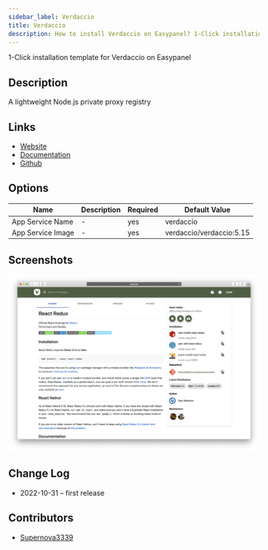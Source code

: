 ```yaml
---
sidebar_label: Verdaccio
title: Verdaccio
description: How to install Verdaccio on Easypanel? 1-Click installation template for Verdaccio on Easypanel
---
```


<!-- generated -->

1-Click installation template for Verdaccio on Easypanel

## Description

A lightweight Node.js private proxy registry

## Links

- [Website](https://verdaccio.org/)
- [Documentation](https://verdaccio.org/docs/what-is-verdaccio)
- [Github](https://github.com/verdaccio/verdaccio)

## Options

Name | Description | Required | Default Value
-|-|-|-
App Service Name | - | yes | verdaccio
App Service Image | - | yes | verdaccio/verdaccio:5.15

## Screenshots

![Verdaccio Screenshot](./assets/screenshot.png)

## Change Log

- 2022-10-31 – first release

## Contributors

- [Supernova3339](https://github.com/Supernova3339)
